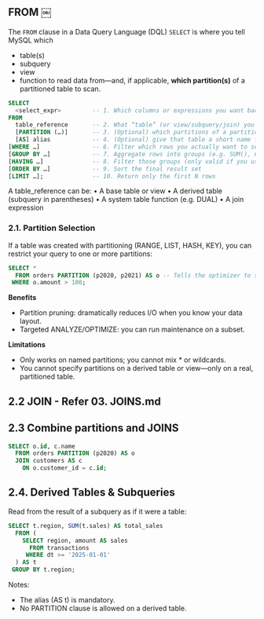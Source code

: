 ## FROM ￼

The `FROM` clause in a Data Query Language (DQL) `SELECT` is where you tell MySQL which

- table(s)
- subquery
- view
- function
  to read data from—and, if applicable, **which partition(s)** of a partitioned table to scan.

```sql
SELECT
  <select_expr>         -- 1. Which columns or expressions you want back
FROM
  table_reference       -- 2. What “table” (or view/subquery/join) you’re pulling rows from
  [PARTITION (…)]       -- 3. (Optional) which partitions of a partitioned table to scan
  [AS] alias            -- 4. (Optional) give that table a short name for the rest of the query
[WHERE …]               -- 6. Filter which rows you actually want to see
[GROUP BY …]            -- 7. Aggregate rows into groups (e.g. SUM(), COUNT())
[HAVING …]              -- 8. Filter those groups (only valid if you used GROUP BY)
[ORDER BY …]            -- 9. Sort the final result set
[LIMIT …];              -- 10. Return only the first N rows
```

A table_reference can be:
• A base table or view
• A derived table (subquery in parentheses)
• A system table function (e.g. DUAL)
• A join expression

### 2.1. Partition Selection

If a table was created with partitioning (RANGE, LIST, HASH, KEY), you can restrict your query to one or more partitions:

```sql
SELECT *
  FROM orders PARTITION (p2020, p2021) AS o -- Tells the optimizer to scan only those named partitions instead of the entire table.
 WHERE o.amount > 100;
```

**Benefits**

- Partition pruning: dramatically reduces I/O when you know your data layout.
- Targeted ANALYZE/OPTIMIZE: you can run maintenance on a subset.

**Limitations**

- Only works on named partitions; you cannot mix * or wildcards.
- You cannot specify partitions on a derived table or view—only on a real, partitioned table.

## 2.2 JOIN - Refer 03. JOINS.md

## 2.3 Combine partitions and JOINS

```sql
SELECT o.id, c.name
  FROM orders PARTITION (p2020) AS o
  JOIN customers AS c
    ON o.customer_id = c.id;
```

## 2.4. Derived Tables & Subqueries

Read from the result of a subquery as if it were a table:

```sql
SELECT t.region, SUM(t.sales) AS total_sales
  FROM (
    SELECT region, amount AS sales
      FROM transactions
     WHERE dt >= '2025-01-01'
  ) AS t
 GROUP BY t.region;
```

Notes:

- The alias (AS t) is mandatory.
- No PARTITION clause is allowed on a derived table.
